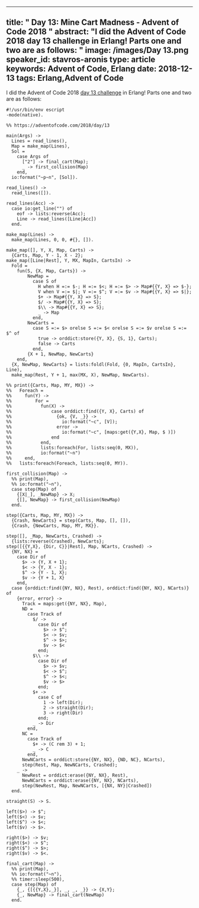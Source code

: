 
---
title: " Day 13: Mine Cart Madness - Advent of Code 2018
"
abstract: "I did the Advent of Code 2018 day 13 challenge in Erlang! Parts one and two are as follows:
"
image: /images/Day 13.png
speaker_id: stavros-aronis
type: article
keywords: Advent of Code, Erlang
date: 2018-12-13
tags: Erlang,Advent of Code
---
I did the Advent of Code 2018&nbsp;<a href="https://adventofcode.com/2018/day/13">day 13 challenge</a>&nbsp;in Erlang! Parts one and two are as follows:

<pre>
<code class="language-erlang">#!/usr/bin/env escript
-mode(native).

%% https://adventofcode.com/2018/day/13

main(Args) -&gt;
  Lines = read_lines(),
  Map = make_map(Lines),
  Sol =
    case Args of
      ["2"] -&gt; final_cart(Map);
      _ -&gt; first_collision(Map)
    end,
  io:format("~p~n", [Sol]).

read_lines() -&gt;
  read_lines([]).

read_lines(Acc) -&gt;
  case io:get_line("") of
    eof -&gt; lists:reverse(Acc);
    Line -&gt; read_lines([Line|Acc])
  end.

make_map(Lines) -&gt;
  make_map(Lines, 0, 0, #{}, []).

make_map([], Y, X, Map, Carts) -&gt;
  {Carts, Map, Y - 1, X - 2};
make_map([Line|Rest], Y, MX, MapIn, CartsIn) -&gt;
  Fold =
    fun(S, {X, Map, Carts}) -&gt;
        NewMap =
          case S of
            H when H =:= $-; H =:= $&lt;; H =:= $&gt; -&gt; Map#{{Y, X} =&gt; $-};
            V when V =:= $|; V =:= $^; V =:= $v -&gt; Map#{{Y, X} =&gt; $|};
            $+ -&gt; Map#{{Y, X} =&gt; S};
            $/ -&gt; Map#{{Y, X} =&gt; S};
            $\\ -&gt; Map#{{Y, X} =&gt; S};
            _ -&gt; Map
          end,
        NewCarts =
          case S =:= $&gt; orelse S =:= $&lt; orelse S =:= $v orelse S =:= $^ of
            true -&gt; orddict:store({Y, X}, {S, 1}, Carts);
            false -&gt; Carts
          end,
        {X + 1, NewMap, NewCarts}
    end,
  {X, NewMap, NewCarts} = lists:foldl(Fold, {0, MapIn, CartsIn}, Line),
  make_map(Rest, Y + 1, max(MX, X), NewMap, NewCarts).

%% print({Carts, Map, MY, MX}) -&gt;
%%   Foreach =
%%     fun(Y) -&gt;
%%         For =
%%           fun(X) -&gt;
%%               case orddict:find({Y, X}, Carts) of
%%                 {ok, {V, _}} -&gt;
%%                   io:format("~c", [V]);
%%                 error -&gt;
%%                   io:format("~c", [maps:get({Y,X}, Map, $ )])
%%               end
%%           end,
%%           lists:foreach(For, lists:seq(0, MX)),
%%           io:format("~n")
%%     end,
%%   lists:foreach(Foreach, lists:seq(0, MY)).

first_collision(Map) -&gt;
  %% print(Map),
  %% io:format("~n"),
  case step(Map) of
    {[X|_], _NewMap} -&gt; X;
    {[], NewMap} -&gt; first_collision(NewMap)
  end.

step({Carts, Map, MY, MX}) -&gt;
  {Crash, NewCarts} = step(Carts, Map, [], []),
  {Crash, {NewCarts, Map, MY, MX}}.

step([], _Map, NewCarts, Crashed) -&gt;
  {lists:reverse(Crashed), NewCarts};
step([{{Y,X}, {Dir, C}}|Rest], Map, NCarts, Crashed) -&gt;
  {NY, NX} =
    case Dir of
      $&gt; -&gt; {Y, X + 1};
      $&lt; -&gt; {Y, X - 1};
      $^ -&gt; {Y - 1, X};
      $v -&gt; {Y + 1, X}
    end,
  case {orddict:find({NY, NX}, Rest), orddict:find({NY, NX}, NCarts)} of
    {error, error} -&gt;
      Track = maps:get({NY, NX}, Map),
      ND =
        case Track of
          $/ -&gt;
            case Dir of
              $&gt; -&gt; $^;
              $&lt; -&gt; $v;
              $^ -&gt; $&gt;;
              $v -&gt; $&lt;
            end;
          $\\ -&gt;
            case Dir of
              $&gt; -&gt; $v;
              $&lt; -&gt; $^;
              $^ -&gt; $&lt;;
              $v -&gt; $&gt;
            end;
          $+ -&gt;
            case C of
              1 -&gt; left(Dir);
              2 -&gt; straight(Dir);
              3 -&gt; right(Dir)
            end;
          _ -&gt; Dir
        end,
      NC =
        case Track of
          $+ -&gt; (C rem 3) + 1;
          _ -&gt; C
        end,
      NewNCarts = orddict:store({NY, NX}, {ND, NC}, NCarts),
      step(Rest, Map, NewNCarts, Crashed);
    _ -&gt;
      NewRest = orddict:erase({NY, NX}, Rest),
      NewNCarts = orddict:erase({NY, NX}, NCarts),
      step(NewRest, Map, NewNCarts, [{NX, NY}|Crashed])
  end.

straight(S) -&gt; S.

left($&gt;) -&gt; $^;
left($&lt;) -&gt; $v;
left($^) -&gt; $&lt;;
left($v) -&gt; $&gt;.

right($&gt;) -&gt; $v;
right($&lt;) -&gt; $^;
right($^) -&gt; $&gt;;
right($v) -&gt; $&lt;.

final_cart(Map) -&gt;
  %% print(Map),
  %% io:format("~n"),
  %% timer:sleep(500),
  case step(Map) of
    {_, {[{{Y,X},_}], _, _, _}} -&gt; {X,Y};
    {_, NewMap} -&gt; final_cart(NewMap)
  end.
 </code></pre>

&nbsp;
